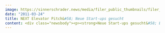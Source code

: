 ```yaml
---
image: https://sinnerschrader.news/media/filer_public_thumbnails/filer_public/cd/76/cd7634dc-327b-4d6b-a42a-45995dc3eca7/varfoldersdjk8pxf42x64d8fxslz8jcc8fc0000gnttmpfk0wgg__480x288_q85_crop_subsampling-2_upscale.jpg
date: "2011-03-24"
title: NEXT Elevator Pitch&#58; Neue Start-ups gesucht
content: <div class="newsbody"><p><strong>Neue Start-ups gesucht&#58; Bewerbungs- und Votingphase für NEXT Elevator Pitch hat begonnen<br/></strong><br/>Gründer können sich ab sofort online für den <a href="http&#58;//elevator.nextconf.eu">NEXT Elevator Pitch</a> bewerben – die Community entscheidet, wer sich auf der NEXT präsentieren darf.</p><p>Auf der NEXT Conference 2011 sitzen die Entscheider auch im Publikum&#58; Bereits die Sprecher auf der wichtigsten europäischen Konferenz der digitalen Wirtschaft wurden über das Internet öffentlich vorgeschlagen und gewählt. Jetzt beginnt die Bewerbungsphase für den NEXT Elevator Pitch, wo sich angehende Start-up-Gründer präsentieren können – auch für dieses Format kürt die Community gemeinsam mit der Fachjury die zwölf besten Unternehmensideen.</p><p>Diese dürfen sich auf der NEXT vor Publikum und Fachjury präsentieren. Das Start-up-Modul NEXT Elevator wird in Zusammenarbeit mit der Hamburger Gründerschmiede Hanse Ventures umgesetzt und von Wired UK als Medienpartner unterstützt. Existenzgründer und Gründerteams haben die Chance, sich hier einem breiten Publikum und einer neunköpfigen Fachjury mit Vertretern der Venture-Capital-Szene zu präsentieren. Ab sofort können sich angehende Gründer mit ihrer Idee unter <a href="http&#58;//elevator.nextconf.eu">elevator.nextconf.eu</a> bewerben.</p><p><strong>Timing, Jury und Kriterien<br/></strong>Bis zum 17. April können unter <a href="http&#58;//elevator.nextconf.eu">elevator.nextconf.eu</a> junge Gründer ihre Bewerbung selbst einreichen oder von Dritten vorgeschlagen werden. Gleichzeitig findet über die Plattform ein öffentliches Voting statt, um zunächst die besten 30 Ideen zu ermitteln. Eine neunköpfige Fachjury bestehend aus Ola Ahlvarsson (Result), Marco Börries (NumberFour AG), Alexander von Frankenberg (High-Tech Gründerfonds), Maks Giordano (juuman´okudo), Stefan Glänzer (White Bear Yard), Olaf Jacobi (Target Partners), Christoph Räthke (Founder Institute), Boris Veldhuijzen van Zanten (The Next Web) und Sarik Weber (Hanse Ventures) wählt schließlich die zwölf Gründer aus, die sich am 17. Mai in der STATION-Berlin auf der NEXT11 präsentieren.</p><p>Dafür müssen künftige Unternehmer folgende Voraussetzungen erfüllen&#58; Das Geschäftsmodell muss im Bereich Internet und E-Commerce liegen und Tragfähigkeit erkennen lassen. Auch dürfen die Projekte nicht älter als ein Jahr sowie zum Bewerbungszeitpunkt noch nicht finanziert sein.</p><p><strong>Den Kontakt zur Gründerszene pflegen<br/></strong>Im Internetbusiness spielt Vernetzung und Nähe zur Zielgruppe eine entscheidende Rolle. Die NEXT-Veranstalter und Chairman Matthias Schrader schaffen mit dem Bewerbungsformat und dem öffentlichen Voting ein attraktives und relevantes Forum für angehende Gründer. „Mit ihrem Elevator Pitch sendet die NEXT ein wichtiges Signal in Sachen Gründerstandort Deutschland, nicht nur an die Branche, sondern vor allem auch an die Politik. Neue Ideen und ihre dynamische Umsetzung sind der wichtigste Antrieb der digitalen Wirtschaft. Deshalb schaffen wir ihnen einen prominenten Auftritt auf der NEXT, die bereits ein etablierter Treffpunkt für Entscheider aus Politik und digitaler Wirtschaft ist“, erläutert Matthias Schrader.</p><p>Auch über den Elevator Pitch hinaus erhalten Start-ups die Möglichkeit, sich zu besonders günstigen Konditionen auf der NEXT Expo als Aussteller einem breiten Publikum zu präsentieren. Weitere Informationen finden Sie in unseren <a href="http&#58;//elevator.nextconf.eu/images/NEXT11_Start-up.pdf">Start-up-Unterlagen</a> (PDF).</p></div>
---
```

